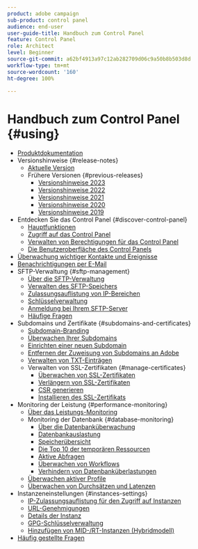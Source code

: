 ```yaml
---
product: adobe campaign
sub-product: control panel
audience: end-user
user-guide-title: Handbuch zum Control Panel
feature: Control Panel
role: Architect
level: Beginner
source-git-commit: a62bf4913a97c12ab282709d06c9a50b8b503d8d
workflow-type: tm+mt
source-wordcount: '160'
ht-degree: 100%

---
```



# Handbuch zum Control Panel {#using}

+ [Produktdokumentation](control-panel-home.md)
+ Versionshinweise {#release-notes}
   + [Aktuelle Version](rn/release-notes.md)
   + Frühere Versionen {#previous-releases}
      + [Versionshinweise 2023](rn/release-notes-2023.md)
      + [Versionshinweise 2022](rn/release-notes-2022.md)
      + [Versionshinweise 2021](rn/release-notes-2021.md)
      + [Versionshinweise 2020](rn/release-notes-2020.md)
      + [Versionshinweise 2019](rn/release-notes-2019.md)
+ Entdecken Sie das Control Panel {#discover-control-panel}
   + [Hauptfunktionen](discover/using/key-features.md)
   + [Zugriff auf das Control Panel](discover/using/accessing-control-panel.md)
   + [Verwalten von Berechtigungen für das Control Panel](discover/using/managing-permissions.md)
   + [Die Benutzeroberfläche des Control Panels](discover/using/discovering-the-interface.md)
+ [Überwachung wichtiger Kontakte und Ereignisse](service-events/service-events.md)
+ [Benachrichtigungen per E-Mail](performance-monitoring/using/email-alerting.md)
+ SFTP-Verwaltung {#sftp-management}
   + [Über die SFTP-Verwaltung](sftp/using/about-sftp-management.md)
   + [Verwalten des SFTP-Speichers](sftp/using/sftp-storage-management.md)
   + [Zulassungsauflistung von IP-Bereichen](sftp/using/ip-range-allow-listing.md)
   + [Schlüsselverwaltung](sftp/using/key-management.md)
   + [Anmeldung bei Ihrem SFTP-Server](sftp/using/logging-into-sftp-server.md)
   + [Häufige Fragen](sftp/using/common-questions.md)
+ Subdomains und Zertifikate {#subdomains-and-certificates}
   + [Subdomain-Branding](subdomains-certificates/using/subdomains-branding.md)
   + [Überwachen Ihrer Subdomains](subdomains-certificates/using/monitoring-subdomains.md)
   + [Einrichten einer neuen Subdomain](subdomains-certificates/using/setting-up-new-subdomain.md)
   + [Entfernen der Zuweisung von Subdomains an Adobe](subdomains-certificates/using/remove-delegated-subdomains.md)
   + [Verwalten von TXT-Einträgen](subdomains-certificates/using/managing-txt-records.md)
   + Verwalten von SSL-Zertifikaten {#manage-certificates}
      + [Überwachen von SSL-Zertifikaten](subdomains-certificates/using/monitoring-ssl-certificates.md)
      + [Verlängern von SSL-Zertifikaten](subdomains-certificates/using/renewing-subdomain-certificate.md)
      + [CSR generieren](subdomains-certificates/using/generate-csr.md)
      + [Installieren des SSL-Zertifikats](subdomains-certificates/using/install-ssl-certificate.md)
+ Monitoring der Leistung {#performance-monitoring}
   + [Über das Leistungs-Monitoring](performance-monitoring/using/about-performance-monitoring.md)
   + Monitoring der Datenbank {#database-monitoring}
      + [Über die Datenbanküberwachung](performance-monitoring/using/database-monitoring.md)
      + [Datenbankauslastung](performance-monitoring/using/database-utilization.md)
      + [Speicherübersicht](performance-monitoring/using/database-storage-overview.md)
      + [Die Top 10 der temporären Ressourcen](performance-monitoring/using/database-top-ten-resources.md)
      + [Aktive Abfragen](performance-monitoring/using/database-active-queries.md)
      + [Überwachen von Workflows](performance-monitoring/using/workflow-monitoring.md)
      + [Verhindern von Datenbanküberlastungen](performance-monitoring/using/database-preventing-overload.md)
   + [Überwachen aktiver Profile](performance-monitoring/using/active-profiles-monitoring.md)
   + [Überwachen von Durchsätzen und Latenzen](performance-monitoring/using/throughputs-latencies.md)
+ Instanzeneinstellungen {#instances-settings}
   + [IP-Zulassungsauflistung für den Zugriff auf Instanzen](instances-settings/using/ip-allow-listing-instance-access.md)
   + [URL-Genehmigungen](instances-settings/using/url-permissions.md)
   + [Details der Instanz](instances-settings/using/instance-details.md)
   + [GPG-Schlüsselverwaltung](instances-settings/using/gpg-keys-management.md)
   + [Hinzufügen von MID-/RT-Instanzen (Hybridmodell)](instances-settings/using/external-accounts.md)
+ [Häufig gestellte Fragen](faq.md)
